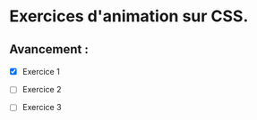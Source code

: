 # Exercices d'animation sur CSS. #

## Avancement : ##

####
- [x] Exercice 1
- [ ] Exercice 2
- [ ] Exercice 3

